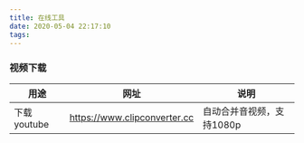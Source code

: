 ```yaml
---
title: 在线工具
date: 2020-05-04 22:17:10
tags:
---
```


### 视频下载

| 用途        | 网址                         | 说明                      |
| ----------- | ---------------------------- | ------------------------- |
| 下载youtube | https://www.clipconverter.cc | 自动合并音视频，支持1080p |



